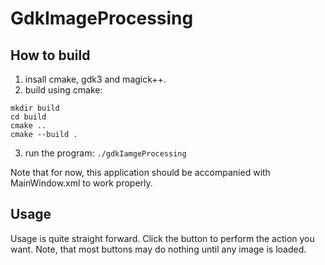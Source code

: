 # GdkImageProcessing
## How to build
1. insall cmake, gdk3 and magick++.
2. build using cmake:
```
mkdir build
cd build
cmake ..
cmake --build .
```
3. run the program: `./gdkIamgeProcessing`

Note that for now, this application should be accompanied with MainWindow.xml to work properly.

## Usage

Usage is quite straight forward. Click the button to perform the action you want. Note, that most buttons may do nothing until any image is loaded.
